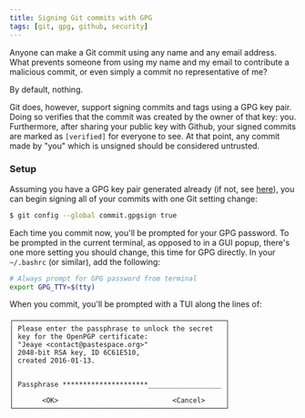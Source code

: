 ```yaml
---
title: Signing Git commits with GPG
tags: [git, gpg, github, security]
---
```


Anyone can make a Git commit using any name and any email address. What prevents
someone from using my name and my email to contribute a malicious commit, or
even simply a commit no representative of me?

By default, nothing.

Git does, however, support signing commits and tags using a GPG key pair. Doing
so verifies that the commit was created by the owner of that key: you.
Furthermore, after sharing your public key with Github, your signed commits are
marked as `[verified]` for everyone to see. At that point, any commit made by
"you" which is unsigned should be considered untrusted.

### Setup
Assuming you have a GPG key pair generated already (if not, see
[here](https://www.gnupg.org/gph/en/manual.html#INTRO)), you can begin signing
all of your commits with one Git setting change:

```bash
$ git config --global commit.gpgsign true
```

Each time you commit now, you'll be prompted for your GPG password. To be
prompted in the current terminal, as opposed to in a GUI popup, there's one more
setting you should change, this time for GPG directly. In your `~/.bashrc` (or
similar), add the following:

```bash
# Always prompt for GPG password from terminal
export GPG_TTY=$(tty)
```

When you commit, you'll be prompted with a TUI along the lines of:

```text
┌────────────────────────────────────────────────────┐
│ Please enter the passphrase to unlock the secret   │
│ key for the OpenPGP certificate:                   │
│ "Jeaye <contact@pastespace.org>"                   │
│ 2048-bit RSA key, ID 6C61E510,                     │
│ created 2016-01-13.                                │
│                                                    │
│                                                    │
│ Passphrase *********************__________________ │
│                                                    │
│       <OK>                            <Cancel>     │
└────────────────────────────────────────────────────┘
```

